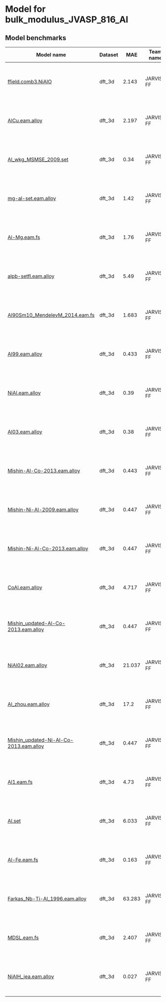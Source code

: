 # Model for bulk_modulus_JVASP_816_Al

<h2>Model benchmarks</h2>
<table style="width:100%" id="j_table">
 <thead>
  <tr>
<th>Model name</th>
    <th>Dataset</th>
   <!-- <th>Method</th>-->
    <th>MAE</th>
    <th>Team name</th>
    <th>Dataset size</th>
    <th>Date submitted</th>
    <th>Notes</th>
  </tr>
 </thead>
<!--table_content--><tr><td><a href="https://github.com/usnistgov/jarvis_leaderboard/tree/main/jarvis_leaderboard/benchmarks/ffield.comb3.NiAlO" target="_blank">ffield.comb3.NiAlO</a></td><td>dft_3d</td><td>2.143</td><td>JARVIS-FF</td><td>1</td><td>01-14-2023</td><td><a href="https://github.com/usnistgov/jarvis_leaderboard/tree/main/jarvis_leaderboard/benchmarks/ffield.comb3.NiAlO/SinglePropertyPrediction-test-bulk_modulus_JVASP_816_Al-dft_3d-FF-mae.csv.zip" target="_blank">CSV</a>, <a href="https://github.com/usnistgov/jarvis_leaderboard/tree/main/jarvis_leaderboard/dataset/FF/SinglePropertyPrediction/dft_3d_bulk_modulus_JVASP_816_Al.json.zip" target="_blank">JSON</a>, <a href="https://github.com/usnistgov/jarvis_leaderboard/tree/main/jarvis_leaderboard/benchmarks/ffield.comb3.NiAlO/run.sh " target="_blank">run.sh</a>, <a href="https://github.com/usnistgov/jarvis_leaderboard/tree/main/jarvis_leaderboard/benchmarks/ffield.comb3.NiAlO/metadata.json " target="_blank">Info</a>, <a href="https://www.ctcms.nist.gov/~knc6/static/JARVIS-DFT/JVASP-816.xml " target="_blank">JVASP-816</a></td></tr><!--table_content--><tr><td><a href="https://github.com/usnistgov/jarvis_leaderboard/tree/main/jarvis_leaderboard/benchmarks/AlCu.eam.alloy" target="_blank">AlCu.eam.alloy</a></td><td>dft_3d</td><td>2.197</td><td>JARVIS-FF</td><td>1</td><td>01-14-2023</td><td><a href="https://github.com/usnistgov/jarvis_leaderboard/tree/main/jarvis_leaderboard/benchmarks/AlCu.eam.alloy/SinglePropertyPrediction-test-bulk_modulus_JVASP_816_Al-dft_3d-FF-mae.csv.zip" target="_blank">CSV</a>, <a href="https://github.com/usnistgov/jarvis_leaderboard/tree/main/jarvis_leaderboard/dataset/FF/SinglePropertyPrediction/dft_3d_bulk_modulus_JVASP_816_Al.json.zip" target="_blank">JSON</a>, <a href="https://github.com/usnistgov/jarvis_leaderboard/tree/main/jarvis_leaderboard/benchmarks/AlCu.eam.alloy/run.sh " target="_blank">run.sh</a>, <a href="https://github.com/usnistgov/jarvis_leaderboard/tree/main/jarvis_leaderboard/benchmarks/AlCu.eam.alloy/metadata.json " target="_blank">Info</a>, <a href="https://www.ctcms.nist.gov/~knc6/static/JARVIS-DFT/JVASP-816.xml " target="_blank">JVASP-816</a></td></tr><!--table_content--><tr><td><a href="https://github.com/usnistgov/jarvis_leaderboard/tree/main/jarvis_leaderboard/benchmarks/Al_wkg_MSMSE_2009.set" target="_blank">Al_wkg_MSMSE_2009.set</a></td><td>dft_3d</td><td>0.34</td><td>JARVIS-FF</td><td>1</td><td>01-14-2023</td><td><a href="https://github.com/usnistgov/jarvis_leaderboard/tree/main/jarvis_leaderboard/benchmarks/Al_wkg_MSMSE_2009.set/SinglePropertyPrediction-test-bulk_modulus_JVASP_816_Al-dft_3d-FF-mae.csv.zip" target="_blank">CSV</a>, <a href="https://github.com/usnistgov/jarvis_leaderboard/tree/main/jarvis_leaderboard/dataset/FF/SinglePropertyPrediction/dft_3d_bulk_modulus_JVASP_816_Al.json.zip" target="_blank">JSON</a>, <a href="https://github.com/usnistgov/jarvis_leaderboard/tree/main/jarvis_leaderboard/benchmarks/Al_wkg_MSMSE_2009.set/run.sh " target="_blank">run.sh</a>, <a href="https://github.com/usnistgov/jarvis_leaderboard/tree/main/jarvis_leaderboard/benchmarks/Al_wkg_MSMSE_2009.set/metadata.json " target="_blank">Info</a>, <a href="https://www.ctcms.nist.gov/~knc6/static/JARVIS-DFT/JVASP-816.xml " target="_blank">JVASP-816</a></td></tr><!--table_content--><tr><td><a href="https://github.com/usnistgov/jarvis_leaderboard/tree/main/jarvis_leaderboard/benchmarks/mg-al-set.eam.alloy" target="_blank">mg-al-set.eam.alloy</a></td><td>dft_3d</td><td>1.42</td><td>JARVIS-FF</td><td>1</td><td>01-14-2023</td><td><a href="https://github.com/usnistgov/jarvis_leaderboard/tree/main/jarvis_leaderboard/benchmarks/mg-al-set.eam.alloy/SinglePropertyPrediction-test-bulk_modulus_JVASP_816_Al-dft_3d-FF-mae.csv.zip" target="_blank">CSV</a>, <a href="https://github.com/usnistgov/jarvis_leaderboard/tree/main/jarvis_leaderboard/dataset/FF/SinglePropertyPrediction/dft_3d_bulk_modulus_JVASP_816_Al.json.zip" target="_blank">JSON</a>, <a href="https://github.com/usnistgov/jarvis_leaderboard/tree/main/jarvis_leaderboard/benchmarks/mg-al-set.eam.alloy/run.sh " target="_blank">run.sh</a>, <a href="https://github.com/usnistgov/jarvis_leaderboard/tree/main/jarvis_leaderboard/benchmarks/mg-al-set.eam.alloy/metadata.json " target="_blank">Info</a>, <a href="https://www.ctcms.nist.gov/~knc6/static/JARVIS-DFT/JVASP-816.xml " target="_blank">JVASP-816</a></td></tr><!--table_content--><tr><td><a href="https://github.com/usnistgov/jarvis_leaderboard/tree/main/jarvis_leaderboard/benchmarks/Al-Mg.eam.fs" target="_blank">Al-Mg.eam.fs</a></td><td>dft_3d</td><td>1.76</td><td>JARVIS-FF</td><td>1</td><td>01-14-2023</td><td><a href="https://github.com/usnistgov/jarvis_leaderboard/tree/main/jarvis_leaderboard/benchmarks/Al-Mg.eam.fs/SinglePropertyPrediction-test-bulk_modulus_JVASP_816_Al-dft_3d-FF-mae.csv.zip" target="_blank">CSV</a>, <a href="https://github.com/usnistgov/jarvis_leaderboard/tree/main/jarvis_leaderboard/dataset/FF/SinglePropertyPrediction/dft_3d_bulk_modulus_JVASP_816_Al.json.zip" target="_blank">JSON</a>, <a href="https://github.com/usnistgov/jarvis_leaderboard/tree/main/jarvis_leaderboard/benchmarks/Al-Mg.eam.fs/run.sh " target="_blank">run.sh</a>, <a href="https://github.com/usnistgov/jarvis_leaderboard/tree/main/jarvis_leaderboard/benchmarks/Al-Mg.eam.fs/metadata.json " target="_blank">Info</a>, <a href="https://www.ctcms.nist.gov/~knc6/static/JARVIS-DFT/JVASP-816.xml " target="_blank">JVASP-816</a></td></tr><!--table_content--><tr><td><a href="https://github.com/usnistgov/jarvis_leaderboard/tree/main/jarvis_leaderboard/benchmarks/alpb-setfl.eam.alloy" target="_blank">alpb-setfl.eam.alloy</a></td><td>dft_3d</td><td>5.49</td><td>JARVIS-FF</td><td>1</td><td>01-14-2023</td><td><a href="https://github.com/usnistgov/jarvis_leaderboard/tree/main/jarvis_leaderboard/benchmarks/alpb-setfl.eam.alloy/SinglePropertyPrediction-test-bulk_modulus_JVASP_816_Al-dft_3d-FF-mae.csv.zip" target="_blank">CSV</a>, <a href="https://github.com/usnistgov/jarvis_leaderboard/tree/main/jarvis_leaderboard/dataset/FF/SinglePropertyPrediction/dft_3d_bulk_modulus_JVASP_816_Al.json.zip" target="_blank">JSON</a>, <a href="https://github.com/usnistgov/jarvis_leaderboard/tree/main/jarvis_leaderboard/benchmarks/alpb-setfl.eam.alloy/run.sh " target="_blank">run.sh</a>, <a href="https://github.com/usnistgov/jarvis_leaderboard/tree/main/jarvis_leaderboard/benchmarks/alpb-setfl.eam.alloy/metadata.json " target="_blank">Info</a>, <a href="https://www.ctcms.nist.gov/~knc6/static/JARVIS-DFT/JVASP-816.xml " target="_blank">JVASP-816</a></td></tr><!--table_content--><tr><td><a href="https://github.com/usnistgov/jarvis_leaderboard/tree/main/jarvis_leaderboard/benchmarks/Al90Sm10_MendelevM_2014.eam.fs" target="_blank">Al90Sm10_MendelevM_2014.eam.fs</a></td><td>dft_3d</td><td>1.683</td><td>JARVIS-FF</td><td>1</td><td>01-14-2023</td><td><a href="https://github.com/usnistgov/jarvis_leaderboard/tree/main/jarvis_leaderboard/benchmarks/Al90Sm10_MendelevM_2014.eam.fs/SinglePropertyPrediction-test-bulk_modulus_JVASP_816_Al-dft_3d-FF-mae.csv.zip" target="_blank">CSV</a>, <a href="https://github.com/usnistgov/jarvis_leaderboard/tree/main/jarvis_leaderboard/dataset/FF/SinglePropertyPrediction/dft_3d_bulk_modulus_JVASP_816_Al.json.zip" target="_blank">JSON</a>, <a href="https://github.com/usnistgov/jarvis_leaderboard/tree/main/jarvis_leaderboard/benchmarks/Al90Sm10_MendelevM_2014.eam.fs/run.sh " target="_blank">run.sh</a>, <a href="https://github.com/usnistgov/jarvis_leaderboard/tree/main/jarvis_leaderboard/benchmarks/Al90Sm10_MendelevM_2014.eam.fs/metadata.json " target="_blank">Info</a>, <a href="https://www.ctcms.nist.gov/~knc6/static/JARVIS-DFT/JVASP-816.xml " target="_blank">JVASP-816</a></td></tr><!--table_content--><tr><td><a href="https://github.com/usnistgov/jarvis_leaderboard/tree/main/jarvis_leaderboard/benchmarks/Al99.eam.alloy" target="_blank">Al99.eam.alloy</a></td><td>dft_3d</td><td>0.433</td><td>JARVIS-FF</td><td>1</td><td>01-14-2023</td><td><a href="https://github.com/usnistgov/jarvis_leaderboard/tree/main/jarvis_leaderboard/benchmarks/Al99.eam.alloy/SinglePropertyPrediction-test-bulk_modulus_JVASP_816_Al-dft_3d-FF-mae.csv.zip" target="_blank">CSV</a>, <a href="https://github.com/usnistgov/jarvis_leaderboard/tree/main/jarvis_leaderboard/dataset/FF/SinglePropertyPrediction/dft_3d_bulk_modulus_JVASP_816_Al.json.zip" target="_blank">JSON</a>, <a href="https://github.com/usnistgov/jarvis_leaderboard/tree/main/jarvis_leaderboard/benchmarks/Al99.eam.alloy/run.sh " target="_blank">run.sh</a>, <a href="https://github.com/usnistgov/jarvis_leaderboard/tree/main/jarvis_leaderboard/benchmarks/Al99.eam.alloy/metadata.json " target="_blank">Info</a>, <a href="https://www.ctcms.nist.gov/~knc6/static/JARVIS-DFT/JVASP-816.xml " target="_blank">JVASP-816</a></td></tr><!--table_content--><tr><td><a href="https://github.com/usnistgov/jarvis_leaderboard/tree/main/jarvis_leaderboard/benchmarks/NiAl.eam.alloy" target="_blank">NiAl.eam.alloy</a></td><td>dft_3d</td><td>0.39</td><td>JARVIS-FF</td><td>1</td><td>01-14-2023</td><td><a href="https://github.com/usnistgov/jarvis_leaderboard/tree/main/jarvis_leaderboard/benchmarks/NiAl.eam.alloy/SinglePropertyPrediction-test-bulk_modulus_JVASP_816_Al-dft_3d-FF-mae.csv.zip" target="_blank">CSV</a>, <a href="https://github.com/usnistgov/jarvis_leaderboard/tree/main/jarvis_leaderboard/dataset/FF/SinglePropertyPrediction/dft_3d_bulk_modulus_JVASP_816_Al.json.zip" target="_blank">JSON</a>, <a href="https://github.com/usnistgov/jarvis_leaderboard/tree/main/jarvis_leaderboard/benchmarks/NiAl.eam.alloy/run.sh " target="_blank">run.sh</a>, <a href="https://github.com/usnistgov/jarvis_leaderboard/tree/main/jarvis_leaderboard/benchmarks/NiAl.eam.alloy/metadata.json " target="_blank">Info</a>, <a href="https://www.ctcms.nist.gov/~knc6/static/JARVIS-DFT/JVASP-816.xml " target="_blank">JVASP-816</a></td></tr><!--table_content--><tr><td><a href="https://github.com/usnistgov/jarvis_leaderboard/tree/main/jarvis_leaderboard/benchmarks/Al03.eam.alloy" target="_blank">Al03.eam.alloy</a></td><td>dft_3d</td><td>0.38</td><td>JARVIS-FF</td><td>1</td><td>01-14-2023</td><td><a href="https://github.com/usnistgov/jarvis_leaderboard/tree/main/jarvis_leaderboard/benchmarks/Al03.eam.alloy/SinglePropertyPrediction-test-bulk_modulus_JVASP_816_Al-dft_3d-FF-mae.csv.zip" target="_blank">CSV</a>, <a href="https://github.com/usnistgov/jarvis_leaderboard/tree/main/jarvis_leaderboard/dataset/FF/SinglePropertyPrediction/dft_3d_bulk_modulus_JVASP_816_Al.json.zip" target="_blank">JSON</a>, <a href="https://github.com/usnistgov/jarvis_leaderboard/tree/main/jarvis_leaderboard/benchmarks/Al03.eam.alloy/run.sh " target="_blank">run.sh</a>, <a href="https://github.com/usnistgov/jarvis_leaderboard/tree/main/jarvis_leaderboard/benchmarks/Al03.eam.alloy/metadata.json " target="_blank">Info</a>, <a href="https://www.ctcms.nist.gov/~knc6/static/JARVIS-DFT/JVASP-816.xml " target="_blank">JVASP-816</a></td></tr><!--table_content--><tr><td><a href="https://github.com/usnistgov/jarvis_leaderboard/tree/main/jarvis_leaderboard/benchmarks/Mishin-Al-Co-2013.eam.alloy" target="_blank">Mishin-Al-Co-2013.eam.alloy</a></td><td>dft_3d</td><td>0.443</td><td>JARVIS-FF</td><td>1</td><td>01-14-2023</td><td><a href="https://github.com/usnistgov/jarvis_leaderboard/tree/main/jarvis_leaderboard/benchmarks/Mishin-Al-Co-2013.eam.alloy/SinglePropertyPrediction-test-bulk_modulus_JVASP_816_Al-dft_3d-FF-mae.csv.zip" target="_blank">CSV</a>, <a href="https://github.com/usnistgov/jarvis_leaderboard/tree/main/jarvis_leaderboard/dataset/FF/SinglePropertyPrediction/dft_3d_bulk_modulus_JVASP_816_Al.json.zip" target="_blank">JSON</a>, <a href="https://github.com/usnistgov/jarvis_leaderboard/tree/main/jarvis_leaderboard/benchmarks/Mishin-Al-Co-2013.eam.alloy/run.sh " target="_blank">run.sh</a>, <a href="https://github.com/usnistgov/jarvis_leaderboard/tree/main/jarvis_leaderboard/benchmarks/Mishin-Al-Co-2013.eam.alloy/metadata.json " target="_blank">Info</a>, <a href="https://www.ctcms.nist.gov/~knc6/static/JARVIS-DFT/JVASP-816.xml " target="_blank">JVASP-816</a></td></tr><!--table_content--><tr><td><a href="https://github.com/usnistgov/jarvis_leaderboard/tree/main/jarvis_leaderboard/benchmarks/Mishin-Ni-Al-2009.eam.alloy" target="_blank">Mishin-Ni-Al-2009.eam.alloy</a></td><td>dft_3d</td><td>0.447</td><td>JARVIS-FF</td><td>1</td><td>01-14-2023</td><td><a href="https://github.com/usnistgov/jarvis_leaderboard/tree/main/jarvis_leaderboard/benchmarks/Mishin-Ni-Al-2009.eam.alloy/SinglePropertyPrediction-test-bulk_modulus_JVASP_816_Al-dft_3d-FF-mae.csv.zip" target="_blank">CSV</a>, <a href="https://github.com/usnistgov/jarvis_leaderboard/tree/main/jarvis_leaderboard/dataset/FF/SinglePropertyPrediction/dft_3d_bulk_modulus_JVASP_816_Al.json.zip" target="_blank">JSON</a>, <a href="https://github.com/usnistgov/jarvis_leaderboard/tree/main/jarvis_leaderboard/benchmarks/Mishin-Ni-Al-2009.eam.alloy/run.sh " target="_blank">run.sh</a>, <a href="https://github.com/usnistgov/jarvis_leaderboard/tree/main/jarvis_leaderboard/benchmarks/Mishin-Ni-Al-2009.eam.alloy/metadata.json " target="_blank">Info</a>, <a href="https://www.ctcms.nist.gov/~knc6/static/JARVIS-DFT/JVASP-816.xml " target="_blank">JVASP-816</a></td></tr><!--table_content--><tr><td><a href="https://github.com/usnistgov/jarvis_leaderboard/tree/main/jarvis_leaderboard/benchmarks/Mishin-Ni-Al-Co-2013.eam.alloy" target="_blank">Mishin-Ni-Al-Co-2013.eam.alloy</a></td><td>dft_3d</td><td>0.447</td><td>JARVIS-FF</td><td>1</td><td>01-14-2023</td><td><a href="https://github.com/usnistgov/jarvis_leaderboard/tree/main/jarvis_leaderboard/benchmarks/Mishin-Ni-Al-Co-2013.eam.alloy/SinglePropertyPrediction-test-bulk_modulus_JVASP_816_Al-dft_3d-FF-mae.csv.zip" target="_blank">CSV</a>, <a href="https://github.com/usnistgov/jarvis_leaderboard/tree/main/jarvis_leaderboard/dataset/FF/SinglePropertyPrediction/dft_3d_bulk_modulus_JVASP_816_Al.json.zip" target="_blank">JSON</a>, <a href="https://github.com/usnistgov/jarvis_leaderboard/tree/main/jarvis_leaderboard/benchmarks/Mishin-Ni-Al-Co-2013.eam.alloy/run.sh " target="_blank">run.sh</a>, <a href="https://github.com/usnistgov/jarvis_leaderboard/tree/main/jarvis_leaderboard/benchmarks/Mishin-Ni-Al-Co-2013.eam.alloy/metadata.json " target="_blank">Info</a>, <a href="https://www.ctcms.nist.gov/~knc6/static/JARVIS-DFT/JVASP-816.xml " target="_blank">JVASP-816</a></td></tr><!--table_content--><tr><td><a href="https://github.com/usnistgov/jarvis_leaderboard/tree/main/jarvis_leaderboard/benchmarks/CoAl.eam.alloy" target="_blank">CoAl.eam.alloy</a></td><td>dft_3d</td><td>4.717</td><td>JARVIS-FF</td><td>1</td><td>01-14-2023</td><td><a href="https://github.com/usnistgov/jarvis_leaderboard/tree/main/jarvis_leaderboard/benchmarks/CoAl.eam.alloy/SinglePropertyPrediction-test-bulk_modulus_JVASP_816_Al-dft_3d-FF-mae.csv.zip" target="_blank">CSV</a>, <a href="https://github.com/usnistgov/jarvis_leaderboard/tree/main/jarvis_leaderboard/dataset/FF/SinglePropertyPrediction/dft_3d_bulk_modulus_JVASP_816_Al.json.zip" target="_blank">JSON</a>, <a href="https://github.com/usnistgov/jarvis_leaderboard/tree/main/jarvis_leaderboard/benchmarks/CoAl.eam.alloy/run.sh " target="_blank">run.sh</a>, <a href="https://github.com/usnistgov/jarvis_leaderboard/tree/main/jarvis_leaderboard/benchmarks/CoAl.eam.alloy/metadata.json " target="_blank">Info</a>, <a href="https://www.ctcms.nist.gov/~knc6/static/JARVIS-DFT/JVASP-816.xml " target="_blank">JVASP-816</a></td></tr><!--table_content--><tr><td><a href="https://github.com/usnistgov/jarvis_leaderboard/tree/main/jarvis_leaderboard/benchmarks/Mishin_updated-Al-Co-2013.eam.alloy" target="_blank">Mishin_updated-Al-Co-2013.eam.alloy</a></td><td>dft_3d</td><td>0.447</td><td>JARVIS-FF</td><td>1</td><td>01-14-2023</td><td><a href="https://github.com/usnistgov/jarvis_leaderboard/tree/main/jarvis_leaderboard/benchmarks/Mishin_updated-Al-Co-2013.eam.alloy/SinglePropertyPrediction-test-bulk_modulus_JVASP_816_Al-dft_3d-FF-mae.csv.zip" target="_blank">CSV</a>, <a href="https://github.com/usnistgov/jarvis_leaderboard/tree/main/jarvis_leaderboard/dataset/FF/SinglePropertyPrediction/dft_3d_bulk_modulus_JVASP_816_Al.json.zip" target="_blank">JSON</a>, <a href="https://github.com/usnistgov/jarvis_leaderboard/tree/main/jarvis_leaderboard/benchmarks/Mishin_updated-Al-Co-2013.eam.alloy/run.sh " target="_blank">run.sh</a>, <a href="https://github.com/usnistgov/jarvis_leaderboard/tree/main/jarvis_leaderboard/benchmarks/Mishin_updated-Al-Co-2013.eam.alloy/metadata.json " target="_blank">Info</a>, <a href="https://www.ctcms.nist.gov/~knc6/static/JARVIS-DFT/JVASP-816.xml " target="_blank">JVASP-816</a></td></tr><!--table_content--><tr><td><a href="https://github.com/usnistgov/jarvis_leaderboard/tree/main/jarvis_leaderboard/benchmarks/NiAl02.eam.alloy" target="_blank">NiAl02.eam.alloy</a></td><td>dft_3d</td><td>21.037</td><td>JARVIS-FF</td><td>1</td><td>01-14-2023</td><td><a href="https://github.com/usnistgov/jarvis_leaderboard/tree/main/jarvis_leaderboard/benchmarks/NiAl02.eam.alloy/SinglePropertyPrediction-test-bulk_modulus_JVASP_816_Al-dft_3d-FF-mae.csv.zip" target="_blank">CSV</a>, <a href="https://github.com/usnistgov/jarvis_leaderboard/tree/main/jarvis_leaderboard/dataset/FF/SinglePropertyPrediction/dft_3d_bulk_modulus_JVASP_816_Al.json.zip" target="_blank">JSON</a>, <a href="https://github.com/usnistgov/jarvis_leaderboard/tree/main/jarvis_leaderboard/benchmarks/NiAl02.eam.alloy/run.sh " target="_blank">run.sh</a>, <a href="https://github.com/usnistgov/jarvis_leaderboard/tree/main/jarvis_leaderboard/benchmarks/NiAl02.eam.alloy/metadata.json " target="_blank">Info</a>, <a href="https://www.ctcms.nist.gov/~knc6/static/JARVIS-DFT/JVASP-816.xml " target="_blank">JVASP-816</a></td></tr><!--table_content--><tr><td><a href="https://github.com/usnistgov/jarvis_leaderboard/tree/main/jarvis_leaderboard/benchmarks/Al_zhou.eam.alloy" target="_blank">Al_zhou.eam.alloy</a></td><td>dft_3d</td><td>17.2</td><td>JARVIS-FF</td><td>1</td><td>01-14-2023</td><td><a href="https://github.com/usnistgov/jarvis_leaderboard/tree/main/jarvis_leaderboard/benchmarks/Al_zhou.eam.alloy/SinglePropertyPrediction-test-bulk_modulus_JVASP_816_Al-dft_3d-FF-mae.csv.zip" target="_blank">CSV</a>, <a href="https://github.com/usnistgov/jarvis_leaderboard/tree/main/jarvis_leaderboard/dataset/FF/SinglePropertyPrediction/dft_3d_bulk_modulus_JVASP_816_Al.json.zip" target="_blank">JSON</a>, <a href="https://github.com/usnistgov/jarvis_leaderboard/tree/main/jarvis_leaderboard/benchmarks/Al_zhou.eam.alloy/run.sh " target="_blank">run.sh</a>, <a href="https://github.com/usnistgov/jarvis_leaderboard/tree/main/jarvis_leaderboard/benchmarks/Al_zhou.eam.alloy/metadata.json " target="_blank">Info</a>, <a href="https://www.ctcms.nist.gov/~knc6/static/JARVIS-DFT/JVASP-816.xml " target="_blank">JVASP-816</a></td></tr><!--table_content--><tr><td><a href="https://github.com/usnistgov/jarvis_leaderboard/tree/main/jarvis_leaderboard/benchmarks/Mishin_updated-Ni-Al-Co-2013.eam.alloy" target="_blank">Mishin_updated-Ni-Al-Co-2013.eam.alloy</a></td><td>dft_3d</td><td>0.447</td><td>JARVIS-FF</td><td>1</td><td>01-14-2023</td><td><a href="https://github.com/usnistgov/jarvis_leaderboard/tree/main/jarvis_leaderboard/benchmarks/Mishin_updated-Ni-Al-Co-2013.eam.alloy/SinglePropertyPrediction-test-bulk_modulus_JVASP_816_Al-dft_3d-FF-mae.csv.zip" target="_blank">CSV</a>, <a href="https://github.com/usnistgov/jarvis_leaderboard/tree/main/jarvis_leaderboard/dataset/FF/SinglePropertyPrediction/dft_3d_bulk_modulus_JVASP_816_Al.json.zip" target="_blank">JSON</a>, <a href="https://github.com/usnistgov/jarvis_leaderboard/tree/main/jarvis_leaderboard/benchmarks/Mishin_updated-Ni-Al-Co-2013.eam.alloy/run.sh " target="_blank">run.sh</a>, <a href="https://github.com/usnistgov/jarvis_leaderboard/tree/main/jarvis_leaderboard/benchmarks/Mishin_updated-Ni-Al-Co-2013.eam.alloy/metadata.json " target="_blank">Info</a>, <a href="https://www.ctcms.nist.gov/~knc6/static/JARVIS-DFT/JVASP-816.xml " target="_blank">JVASP-816</a></td></tr><!--table_content--><tr><td><a href="https://github.com/usnistgov/jarvis_leaderboard/tree/main/jarvis_leaderboard/benchmarks/Al1.eam.fs" target="_blank">Al1.eam.fs</a></td><td>dft_3d</td><td>4.73</td><td>JARVIS-FF</td><td>1</td><td>01-14-2023</td><td><a href="https://github.com/usnistgov/jarvis_leaderboard/tree/main/jarvis_leaderboard/benchmarks/Al1.eam.fs/SinglePropertyPrediction-test-bulk_modulus_JVASP_816_Al-dft_3d-FF-mae.csv.zip" target="_blank">CSV</a>, <a href="https://github.com/usnistgov/jarvis_leaderboard/tree/main/jarvis_leaderboard/dataset/FF/SinglePropertyPrediction/dft_3d_bulk_modulus_JVASP_816_Al.json.zip" target="_blank">JSON</a>, <a href="https://github.com/usnistgov/jarvis_leaderboard/tree/main/jarvis_leaderboard/benchmarks/Al1.eam.fs/run.sh " target="_blank">run.sh</a>, <a href="https://github.com/usnistgov/jarvis_leaderboard/tree/main/jarvis_leaderboard/benchmarks/Al1.eam.fs/metadata.json " target="_blank">Info</a>, <a href="https://www.ctcms.nist.gov/~knc6/static/JARVIS-DFT/JVASP-816.xml " target="_blank">JVASP-816</a></td></tr><!--table_content--><tr><td><a href="https://github.com/usnistgov/jarvis_leaderboard/tree/main/jarvis_leaderboard/benchmarks/Al.set" target="_blank">Al.set</a></td><td>dft_3d</td><td>6.033</td><td>JARVIS-FF</td><td>1</td><td>01-14-2023</td><td><a href="https://github.com/usnistgov/jarvis_leaderboard/tree/main/jarvis_leaderboard/benchmarks/Al.set/SinglePropertyPrediction-test-bulk_modulus_JVASP_816_Al-dft_3d-FF-mae.csv.zip" target="_blank">CSV</a>, <a href="https://github.com/usnistgov/jarvis_leaderboard/tree/main/jarvis_leaderboard/dataset/FF/SinglePropertyPrediction/dft_3d_bulk_modulus_JVASP_816_Al.json.zip" target="_blank">JSON</a>, <a href="https://github.com/usnistgov/jarvis_leaderboard/tree/main/jarvis_leaderboard/benchmarks/Al.set/run.sh " target="_blank">run.sh</a>, <a href="https://github.com/usnistgov/jarvis_leaderboard/tree/main/jarvis_leaderboard/benchmarks/Al.set/metadata.json " target="_blank">Info</a>, <a href="https://www.ctcms.nist.gov/~knc6/static/JARVIS-DFT/JVASP-816.xml " target="_blank">JVASP-816</a></td></tr><!--table_content--><tr><td><a href="https://github.com/usnistgov/jarvis_leaderboard/tree/main/jarvis_leaderboard/benchmarks/Al-Fe.eam.fs" target="_blank">Al-Fe.eam.fs</a></td><td>dft_3d</td><td>0.163</td><td>JARVIS-FF</td><td>1</td><td>01-14-2023</td><td><a href="https://github.com/usnistgov/jarvis_leaderboard/tree/main/jarvis_leaderboard/benchmarks/Al-Fe.eam.fs/SinglePropertyPrediction-test-bulk_modulus_JVASP_816_Al-dft_3d-FF-mae.csv.zip" target="_blank">CSV</a>, <a href="https://github.com/usnistgov/jarvis_leaderboard/tree/main/jarvis_leaderboard/dataset/FF/SinglePropertyPrediction/dft_3d_bulk_modulus_JVASP_816_Al.json.zip" target="_blank">JSON</a>, <a href="https://github.com/usnistgov/jarvis_leaderboard/tree/main/jarvis_leaderboard/benchmarks/Al-Fe.eam.fs/run.sh " target="_blank">run.sh</a>, <a href="https://github.com/usnistgov/jarvis_leaderboard/tree/main/jarvis_leaderboard/benchmarks/Al-Fe.eam.fs/metadata.json " target="_blank">Info</a>, <a href="https://www.ctcms.nist.gov/~knc6/static/JARVIS-DFT/JVASP-816.xml " target="_blank">JVASP-816</a></td></tr><!--table_content--><tr><td><a href="https://github.com/usnistgov/jarvis_leaderboard/tree/main/jarvis_leaderboard/benchmarks/Farkas_Nb-Ti-Al_1996.eam.alloy" target="_blank">Farkas_Nb-Ti-Al_1996.eam.alloy</a></td><td>dft_3d</td><td>63.283</td><td>JARVIS-FF</td><td>1</td><td>01-14-2023</td><td><a href="https://github.com/usnistgov/jarvis_leaderboard/tree/main/jarvis_leaderboard/benchmarks/Farkas_Nb-Ti-Al_1996.eam.alloy/SinglePropertyPrediction-test-bulk_modulus_JVASP_816_Al-dft_3d-FF-mae.csv.zip" target="_blank">CSV</a>, <a href="https://github.com/usnistgov/jarvis_leaderboard/tree/main/jarvis_leaderboard/dataset/FF/SinglePropertyPrediction/dft_3d_bulk_modulus_JVASP_816_Al.json.zip" target="_blank">JSON</a>, <a href="https://github.com/usnistgov/jarvis_leaderboard/tree/main/jarvis_leaderboard/benchmarks/Farkas_Nb-Ti-Al_1996.eam.alloy/run.sh " target="_blank">run.sh</a>, <a href="https://github.com/usnistgov/jarvis_leaderboard/tree/main/jarvis_leaderboard/benchmarks/Farkas_Nb-Ti-Al_1996.eam.alloy/metadata.json " target="_blank">Info</a>, <a href="https://www.ctcms.nist.gov/~knc6/static/JARVIS-DFT/JVASP-816.xml " target="_blank">JVASP-816</a></td></tr><!--table_content--><tr><td><a href="https://github.com/usnistgov/jarvis_leaderboard/tree/main/jarvis_leaderboard/benchmarks/MDSL.eam.fs" target="_blank">MDSL.eam.fs</a></td><td>dft_3d</td><td>2.407</td><td>JARVIS-FF</td><td>1</td><td>01-14-2023</td><td><a href="https://github.com/usnistgov/jarvis_leaderboard/tree/main/jarvis_leaderboard/benchmarks/MDSL.eam.fs/SinglePropertyPrediction-test-bulk_modulus_JVASP_816_Al-dft_3d-FF-mae.csv.zip" target="_blank">CSV</a>, <a href="https://github.com/usnistgov/jarvis_leaderboard/tree/main/jarvis_leaderboard/dataset/FF/SinglePropertyPrediction/dft_3d_bulk_modulus_JVASP_816_Al.json.zip" target="_blank">JSON</a>, <a href="https://github.com/usnistgov/jarvis_leaderboard/tree/main/jarvis_leaderboard/benchmarks/MDSL.eam.fs/run.sh " target="_blank">run.sh</a>, <a href="https://github.com/usnistgov/jarvis_leaderboard/tree/main/jarvis_leaderboard/benchmarks/MDSL.eam.fs/metadata.json " target="_blank">Info</a>, <a href="https://www.ctcms.nist.gov/~knc6/static/JARVIS-DFT/JVASP-816.xml " target="_blank">JVASP-816</a></td></tr><!--table_content--><tr><td><a href="https://github.com/usnistgov/jarvis_leaderboard/tree/main/jarvis_leaderboard/benchmarks/NiAlH_jea.eam.alloy" target="_blank">NiAlH_jea.eam.alloy</a></td><td>dft_3d</td><td>0.027</td><td>JARVIS-FF</td><td>1</td><td>01-14-2023</td><td><a href="https://github.com/usnistgov/jarvis_leaderboard/tree/main/jarvis_leaderboard/benchmarks/NiAlH_jea.eam.alloy/SinglePropertyPrediction-test-bulk_modulus_JVASP_816_Al-dft_3d-FF-mae.csv.zip" target="_blank">CSV</a>, <a href="https://github.com/usnistgov/jarvis_leaderboard/tree/main/jarvis_leaderboard/dataset/FF/SinglePropertyPrediction/dft_3d_bulk_modulus_JVASP_816_Al.json.zip" target="_blank">JSON</a>, <a href="https://github.com/usnistgov/jarvis_leaderboard/tree/main/jarvis_leaderboard/benchmarks/NiAlH_jea.eam.alloy/run.sh " target="_blank">run.sh</a>, <a href="https://github.com/usnistgov/jarvis_leaderboard/tree/main/jarvis_leaderboard/benchmarks/NiAlH_jea.eam.alloy/metadata.json " target="_blank">Info</a>, <a href="https://www.ctcms.nist.gov/~knc6/static/JARVIS-DFT/JVASP-816.xml " target="_blank">JVASP-816</a></td></tr><!--table_content-->
</table>
